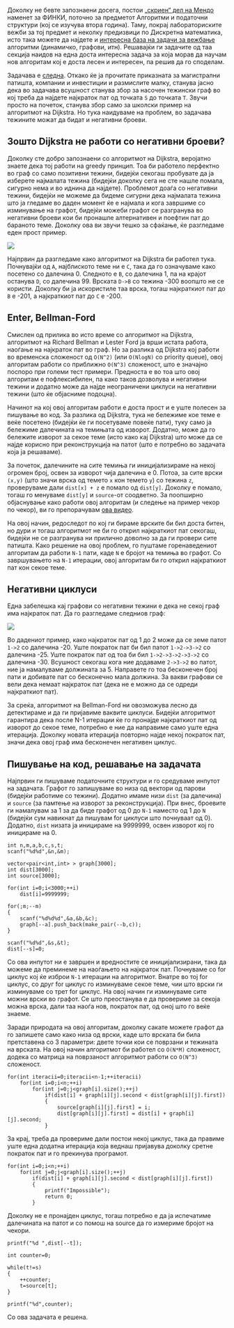 Доколку не бевте запознаени досега, постои [„скриен“ дел на Мендо](http://mendo.mk/algoritmi/) наменет за ФИНКИ, поточно за предметот Алгоритми и податочни структури (кој се изучува втора година). Таму, покрај лабораториските вежби за тој предмет и неколку предизвици по Дискретна математика, исто така можете да најдете и [интересна база на задачи за вежбање](http://mendo.mk/algoritmi/User_Competition.do?id=150) алгоритми (динамичко, графови, итн). Решавајќи ги задачите од таа секција наидов на една доста интересна задача за која морав да научам нов алгоритам кој е доста лесен и интересен, па решив да го споделам.

Задачава е [следна](http://mendo.mk/algoritmi/Task.do?competition=150&id=166). Откако ќе ја прочитате приказната за магистрални патишта, компании и инвестиции и размислите малку, станува јасно дека во задачава всушност станува збор за насочен тежински граф во кој треба да најдете најкраток пат од точката `S` до точката `T`. Звучи просто на почеток, станува збор само за школски пример на алгоритмот на Dijkstra. Но тука наидуваме на проблем, во задачава тежините можат да бидат и негативни броеви.

## Зошто Dijkstra не работи со негативни броеви?

Доколку сте добро запознаени со алгоритмот на Dijkstra, веројатно знаете дека тој работи на greedy принцип. Тоа би работело перфектно во граф со само позитивни тежини, бидејќи секогаш пробувате да ја изберете најмалата тежина (бидејќи доколку сега не сте нашле помала, сигурно нема и во иднина да најдете). Проблемот доаѓа со негативни тежини, бидејќи не можеме да бидеме сигурни дека најмалата тежина што ја гледаме во даден момент ќе е најмала и кога завршиме со изминување на графот, бидејќи можеби графот се разгранува во негативни броеви кои би пронашле алтернативен и поефтин пат до бараното теме. Доколку ова ви звучи тешко за сфаќање, ќе разгледаме еден прост пример.

![](http://i.stack.imgur.com/rmowk.png)

Најпрвин да разгледаме како алгоритмот на Dijkstra би работел тука. Почнувајќи од `A`, најблиското теме ни е `C`, така да го означуваме како посетено со далечина 0. Следното е `B`, со далечина 1, па на крајот останува `D`, со далечина 99. Врската `D->B` со тежина -300 воопшто не се користи. Доколку би ја искористиле таа врска, тогаш најкраткиот пат до `B` е -201, а најкраткиот пат до `C` е -200.

## Enter, Bellman-Ford

Смислен од прилика во исто време со алгоритмот на Dijkstra, алгоритмот на Richard Bellman и Lester Ford ја врши истата работа, наоѓање на најкраток пат во граф. Но за разлика од Dijkstra кој работи во временска сложеност од `O(N^2)` (или `O(NlogN)` со priority queue), овој алгоритам работи со приближно `O(N^3)` сложеност, што е значајно поспоро при големи тест примери. Предноста е во тоа што овој алгоритам е пофлексибилен, па како таков дозволува и негативни тежини и додатно може да најде неограничени циклуси на негативни тежини (што ќе објасниме подоцна).

Начинот на кој овој алгоритам работи е доста прост и е уште полесен за пишување во код. За разлика од Dijkstra, тука не бележиме кое теме е веќе посетено (бидејќи ќе ги посетуваме повеќе пати), туку само ја бележиме далечината на темињата од изворот. Додатно, може да го бележите изворот за секое теме (исто како кај Dijkstra) што може да се најде корисно при реконструкција на патот (што е потребно во задачата која ја решаваме).

За почеток, далечините на сите темиња ги иницијализираме на некој огромен број, освен за изворот чија далечина е 0. Потоа, за сите врски `(x,y)` (што значи врска од темето `x` кон темето `y`) со тежина `z`, проверуваме дали `dist[x] + z` е помало од `dist[y]`. Доколку е помало, тогаш го менуваме `dist[y]` и `source`-от соодветно. За поопширно објаснување како работи овој алгоритам (и следење на пример чекор по чекор), ви го препорачувам [ова видео](https://www.youtube.com/watch?v=iTW2yFYd1Nc).

На овој начин, редоследот по кој ги бираме врските би бил доста битен, но дури и тогаш алгоритмот не би го открил најкраткиот пат секогаш, бидејќи не се разгранува ни прилично доволно за да ги провери сите патишта. Како решение на овој проблем, го пуштаме горенаведениот алгоритам да работи `N-1` пати, каде `N` е бројот на темиња во графот. Со завршувањето на `N-1` итерации, овој алгоритам би го открил најкраткиот пат кон секое теме.

## Негативни циклуси

Една забелешка кај графови со негативни тежини е дека не секој граф има најкраток пат. Да го разгледаме следниов граф:

![](http://i.stack.imgur.com/pNLTw.png)

Во дадениот пример, како најкраток пат од 1 до 2 може да се земе патот `1->2` со далечина -20. Уште пократок пат би бил патот `1->2->3->2` со далечина -25. Уште пократок пат од тоа би бил `1->2->3->2->3->2` со далечина -30. Всушност секогаш кога ние додаваме `2->3->2` во патот, ние ја намалуваме должината за 5. Направете го тоа бесконечен број пати и добивате пат со бесконечно мала должина. За вакви графови се вели дека немаат најкраток пат (дека не е можно да се одреди најкраткиот пат).

За среќа, алгоритмот на Bellman-Ford ни овозможува лесно да детектираме и да ги пријавиме ваквите циклуси. Бидејќи алгоритмот гарантира дека после N-1 итерации ќе го пронајде најкраткиот пат од изворот до секое теме, потребно е ние да направиме само уште една итерација. Доколку новата итерација повторно најде некој пократок пат, значи дека овој граф има бесконечен негативен циклус.

## Пишување на код, решавање на задачата

Најпрвин ги пишуваме податочните структури и го средуваме инпутот на задачата. Графот го запишуваме во низа од вектори од парови (бидејќи работиме со тежини). Додатно имаме низи `dist` (за далечина) и `source` (за памтење на изворот за реконструкција). При внес, броевите ги намалувам за 1 за да биде графот од 0 до `N-1` наместо од 1 до `N` (бидејќи сум навикнат да пишувам for циклуси што почнуваат од 0). Додатно, `dist` низата ја иницираме на 9999999, освен изворот кој го иницираме на 0.

```
int n,m,a,b,c,s,t;
scanf("%d%d",&n,&m);

vector<pair<int,int> > graph[3000];
int dist[3000];
int source[3000];

for(int i=0;i<3000;++i)
    dist[i]=9999999;

for(;m;--m)
{
    scanf("%d%d%d",&a,&b,&c);
    graph[--a].push_back(make_pair(--b,c));
}

scanf("%d%d",&s,&t);
dist[--s]=0;
```

Со ова инпутот ни е завршен и вредностите се иницијализирани, така да можеме да преминеме на наоѓањето на најкраток пат. Почнуваме со for циклус кој ќе изброи `N-1` итерации на алгоритмот. Внатре во тој for циклус, со друг for циклус го изминуваме секое теме, чии што врски ги изминуваме со трет for циклус. На овој начин ги изминуваме сите можни врски во графот. Се што преостанува е да провериме за секоја можна врска, дали таа наоѓа нов, пократок пат, од оној што го веќе знаеме.

Заради природата на овој алгоритам, доколку сакате можете графот да го запишете само како низа од врски, каде што врската би била претставена со 3 параметри: двете точки кои се поврзани и тежината на врската. На овој начин алгоритмот би работел со `O(N*M)` сложеност, додека со матрица на поврзаност алгоритмот работи со `O(N^3)` сложеност.

```
for(int iteracii=0;iteracii<n-1;++iteracii)
    for(int i=0;i<n;++i)
        for(int j=0;j<graph[i].size();++j)
            if(dist[i] + graph[i][j].second < dist[graph[i][j].first])
            {
                source[graph[i][j].first] = i;
                dist[graph[i][j].first] = dist[i] + graph[i][j].second;
            }
```

За крај, треба да провериме дали постои некој циклус, така да правиме уште една додатна итерација која веднаш пријавува доколку сретне пократок пат и го прекинува програмот.

```
for(int i=0;i<n;++i)
    for(int j=0;j<graph[i].size();++j)
        if(dist[i] + graph[i][j].second < dist[graph[i][j].first])
        {
            printf("Impossible");
            return 0;
        }
```

Доколку не е пронајден циклус, тогаш потребно е да ја испечатиме далечината на патот и со помош на source да го измериме бројот на чекори.

```
printf("%d ",dist[--t]);

int counter=0;

while(t!=s)
{
    ++counter;
    t=source[t];
}

printf("%d",counter);
```

Со ова задачата е решена.
